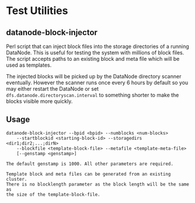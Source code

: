 # Test Utilities

## datanode-block-injector
Perl script that can inject block files into the storage directories of a running DataNode. This is useful for testing the system with millions of block files. The script accepts paths to an existing block and meta file which will be used as templates.

The injected blocks will be picked up by the DataNode directory scanner eventually. However the scanner runs once every 6 hours by default so you may either restart the DataNode or set `dfs.datanode.directoryscan.interval` to something shorter to make the blocks visible more quickly.

## Usage

    datanode-block-injector --bpid <bpid> --numblocks <num-blocks>
        --startblockid <starting-block-id> --storagedirs <dir1;dir2;...;dirN>
        --blockfile <template-block-file> --metafile <template-meta-file>
        [--genstamp <genstamp>]

    The default genstamp is 1000. All other parameters are required.

    Template block and meta files can be generated from an existing cluster.
    There is no blocklength parameter as the block length will be the same as
    the size of the template-block-file.


